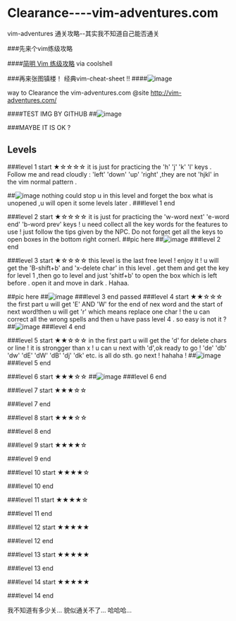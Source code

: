 # Clearance----vim-adventures.com
vim-adventures 通关攻略--其实我不知道自己能否通关

###先来个vim练级攻略

####[简明 Vim 练级攻略](http://coolshell.cn/articles/5426.html) via coolshell

###再来张图镇楼！ 经典vim-cheat-sheet !!
####![image](http://www.viemu.com/vi-vim-cheat-sheet.gif)

way to Clearance the vim-adventures.com  @site http://vim-adventures.com/

####TEST IMG BY GITHUB
##![image](https://github.com/HAOGRE/vim-adventures-Clearance/blob/master/screenshot/000-loading.jpg)

###MAYBE IT IS OK ?
<!-- 
####TEST IMG BY QINIU
##![image](http://7xrwkv.com1.z0.glb.clouddn.com/000-loading.jpg)
####MAYBE IT IS OK TOO?
-->
## Levels
<!--stars for levels 
★☆☆☆☆
★★☆☆☆
★★★☆☆
★★★★☆
★★★★★
 -->
###level 1 start ★☆☆☆☆
it is just for practicing the 'h' 'j' 'k' 'l' keys . Follow me and read cloudly : 'left' 'down' 'up' 'right' ,they are not 'hjkl' in the vim normal pattern . 

##![image](https://github.com/HAOGRE/vim-adventures-Clearance/blob/master/screenshot/001-level01.png)
nothing could stop u in this level and forget the box what is unopened ,u will open it some levels later .
###level 1 end 

###level 2 start ★☆☆☆☆
it is just for practicing the 'w-word next' 'e-word end' 'b-word prev' keys ! u need collect all the key words for the features to use ! just follow the tips given by the NPC. Do not forget get all the keys to open boxes in the bottom right cornerl.
##pic here
##![image](https://github.com/HAOGRE/vim-adventures-Clearance/blob/master/screenshot/002-level02.png)
###level 2 end

###level 3 start ★☆☆☆☆
this level is the last free level ! enjoy it !
u will get the 'B-shift+b' and 'x-delete char' in this level .
get them and get the key for level 1 ,then go to level and just 'shitf+b' to open the box which is left before . open it and move in dark . 
Hahaa.

##pic here
##![image](https://github.com/HAOGRE/vim-adventures-Clearance/blob/master/screenshot/003-level03.jpg)
###level 3 end
passed
###level 4 start ★★☆☆☆
the first part u will get 'E' AND 'W' for the end of nex word and the start of next word!then u will get 'r' which means replace one char ! the u can correct all the wrong spells and then u have pass level 4 . so easy is not it ?
##![image](https://github.com/HAOGRE/vim-adventures-Clearance/blob/master/screenshot/004-level04.jpg)
###level 4 end

###level 5 start ★★☆☆☆
in the first part u will get the 'd' for delete chars or line ! it is strongger than x ! u can u next with 'd',ok ready to go !
'de' 'db' 'dw' 'dE' 'dW' 'dB' 'dj' 'dk' etc. is all do sth.
go next  ! hahaha !
##![image](https://raw.githubusercontent.com/HAOGRE/vim-adventures-Clearance/master/screenshot/005-level05.jpg)
###level 5 end

###level 6 start ★★★☆☆
##![image](https://github.com/HAOGRE/vim-adventures-Clearance/blob/master/screenshot/006-level06.jpg)
###level 6 end

###level 7 start ★★★☆☆

###level 7 end

###level 8 start ★★★☆☆

###level 8 end

###level 9 start ★★★★☆

###level 9 end

###level 10 start ★★★★☆

###level 10 end

###level 11 start ★★★★☆

###level 11 end

###level 12 start ★★★★★

###level 12 end 

###level 13 start ★★★★★

###level 13 end

###level 14 start ★★★★★

###level 14 end

我不知道有多少关...
貌似通关不了...
哈哈哈...
